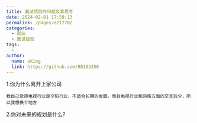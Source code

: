 ```yaml
---
title: 面试项目的问题及其思考
date: 2024-02-01 17:59:13
permalink: /pages/e21770/
categories:
  - 就业
  - 面试经验
tags:
  - 
author: 
  name: aXing
  link: https://github.com/08163356
---
```


1.你为什么离开上家公司

```
我自己觉得电视行业是夕阳行业，不适合长期的发展。而且电视行业和网络方面的交互较少，所以我想换个地方
```

2.你对未来的规划是什么?

